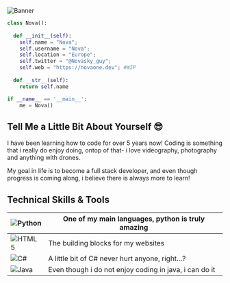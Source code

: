 ![Banner](https://user-images.githubusercontent.com/91095629/195866103-f805bd23-92ec-47c0-9296-9239e0a287e9.jpg)


```python
class Nova():
    
  def __init__(self):
    self.name = "Nova";
    self.username = "Nova";
    self.location = "Europe";
    self.twitter = "@Novasky_guy";
    self.web = "https://novaone.dev"; #WIP
  
  def __str__(self):
    return self.name

if __name__ == '__main__':
    me = Nova()
```


## Tell Me a Little Bit About Yourself :sunglasses:
I have been learning how to code for over 5 years now! Coding is something that i really do enjoy doing, ontop of that- i love videography, photography and anything with drones.

My goal in life is to become a full stack developer, and even though progress is coming along, i believe there is always more to learn!

## Technical Skills & Tools


| ![Python](https://img.shields.io/badge/python-3670A0?style=for-the-badge&logo=python&logoColor=ffdd54)  | One of my main languages, python is truly amazing      |
|----------|--------------------------------------------------------|
| ![HTML5](https://img.shields.io/badge/html5-%23E34F26.svg?style=for-the-badge&logo=html5&logoColor=white) | The building blocks for my websites                    |
| ![C#](https://img.shields.io/badge/c%23-%23239120.svg?style=for-the-badge&logo=c-sharp&logoColor=white)       | A little bit of C# never hurt anyone, right...?        |
| ![Java](https://img.shields.io/badge/java-%23ED8B00.svg?style=for-the-badge&logo=java&logoColor=white)   | Even though i do not enjoy coding in java, i can do it |
